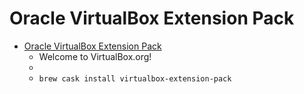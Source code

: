 # Oracle VirtualBox Extension Pack
- [Oracle VirtualBox Extension Pack](https://www.virtualbox.org/)
  -  Welcome to VirtualBox.org!
  - 
  - `brew cask install virtualbox-extension-pack`
